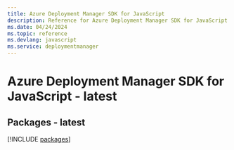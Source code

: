 ```yaml
---
title: Azure Deployment Manager SDK for JavaScript
description: Reference for Azure Deployment Manager SDK for JavaScript
ms.date: 04/24/2024
ms.topic: reference
ms.devlang: javascript
ms.service: deploymentmanager
---
```

# Azure Deployment Manager SDK for JavaScript - latest
## Packages - latest
[!INCLUDE [packages](deployment-manager-index.md)]